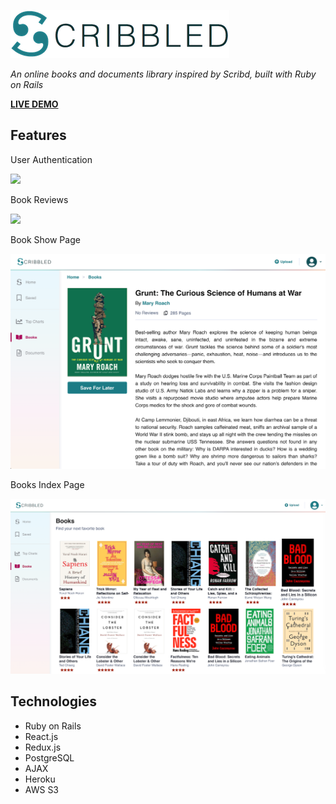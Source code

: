 ![Scribbled Logo](./app/assets/images/scribbled-logo.png)

*An online books and documents library inspired by Scribd, built with Ruby on Rails*

**[LIVE DEMO](https://scribbled-scribd.herokuapp.com/#/)**

## Features

User Authentication

![](https://media.giphy.com/media/PgjMpg08IIrpRjT7mK/giphy.gif)

Book Reviews

![](https://media.giphy.com/media/WryTJPQO0clmVty06f/giphy.gif)

Book Show Page

![](./lib/assets/book_page.png)

Books Index Page

![](./lib/assets/books_page.png)

## Technologies

* Ruby on Rails
* React.js
* Redux.js
* PostgreSQL
* AJAX
* Heroku
* AWS S3
